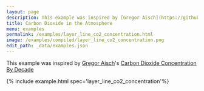 ```yaml
---
layout: page
description: This example was inspired by [Gregor Aisch](https://github.com/gka)'s [Carbon Dioxide Concentration By Decade](https://www.datawrapper.de/_/OHgEm/)
title: Carbon Dioxide in the Atmosphere
menu: examples
permalink: /examples/layer_line_co2_concentration.html
image: /examples/compiled/layer_line_co2_concentration.png
edit_path: _data/examples.json
---
```


This example was inspired by [Gregor Aisch](https://github.com/gka)'s [Carbon Dioxide Concentration By Decade](https://www.datawrapper.de/_/OHgEm/)

{% include example.html spec='layer_line_co2_concentration'%}

